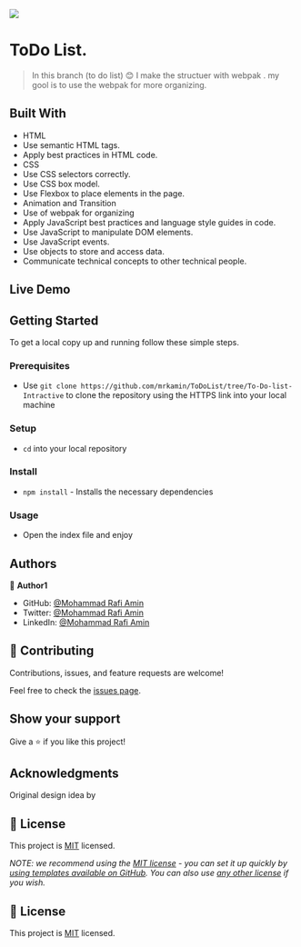 ![](https://img.shields.io/badge/Microverse-blueviolet)

# ToDo List.

> In this branch (to do list) 😊 I make the structuer with webpak . my gool is to use the webpak for more organizing.

## Built With

- HTML
- Use semantic HTML tags.
- Apply best practices in HTML code.
- CSS
- Use CSS selectors correctly.
- Use CSS box model.
- Use Flexbox to place elements in the page.
- Animation and Transition
- Use of webpak for organizing
- Apply JavaScript best practices and language style guides in code.
- Use JavaScript to manipulate DOM elements.
- Use JavaScript events.
- Use objects to store and access data.
- Communicate technical concepts to other technical people.

## Live Demo



## Getting Started

To get a local copy up and running follow these simple steps.

### Prerequisites

- Use `git clone https://github.com/mrkamin/ToDoList/tree/To-Do-list-Intractive` to clone the repository using the HTTPS link into your local machine

### Setup

- `cd` into your local repository

### Install

- `npm install` - Installs the necessary dependencies

### Usage

- Open the index file and enjoy

## Authors

👤 **Author1**

- GitHub: [@Mohammad Rafi Amin](https://github.com/mrkamin)
- Twitter: [@Mohammad Rafi Amin](https://twitter.com/Mohamma63974237)
- LinkedIn: [@Mohammad Rafi Amin](https://www.linkedin.com/in/mohammad-rafi-amin-63b4319b/)

## 🤝 Contributing

Contributions, issues, and feature requests are welcome!

Feel free to check the [issues page](https://github.com/mrkamin/to-do-list/issues).

## Show your support

Give a ⭐️ if you like this project!

## Acknowledgments

Original design idea by 


## 📝 License

This project is [MIT](./LICENSE) licensed.

_NOTE: we recommend using the [MIT license](https://choosealicense.com/licenses/mit/) - you can set it up quickly by [using templates available on GitHub](https://docs.github.com/en/communities/setting-up-your-project-for-healthy-contributions/adding-a-license-to-a-repository). You can also use [any other license](https://choosealicense.com/licenses/) if you wish._

## 📝 License

This project is [MIT](./LICENSE) licensed.
